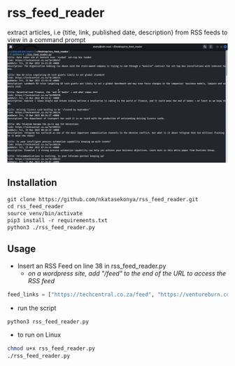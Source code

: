 # rss_feed_reader
extract articles, i.e {title, link, published date, description} from RSS feeds to view in a command prompt
![RSS in Bash Terminal](usage.png)

## Installation
```
git clone https://github.com/nkatasekonya/rss_feed_reader.git
cd rss_feed_reader
source venv/bin/activate
pip3 install -r requirements.txt
python3 ./rss_feed_reader.py
```

## Usage
- Insert an RSS Feed on line 38 in rss_feed_reader.py 
  - *on a wordpress site, add "/feed" to the end of the URL to access the RSS feed*
```python
feed_links = ["https://techcentral.co.za/feed", "https://ventureburn.com/feed"]
```
- run the script
```python
python3 rss_feed_reader.py
```
- to run on Linux
```bash
chmod u+x rss_feed_reader.py
./rss_feed_reader.py
```

